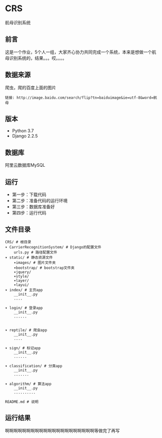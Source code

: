 # CRS
航母识别系统

## 前言
这是一个作业，5个人一组，大家齐心协力共同完成一个系统，本来是想做一个航母识别系统的，结果。。。哎。。。。

## 数据来源
爬虫，爬的百度上面的图片

```
链接: http://image.baidu.com/search/flip?tn=baiduimage&ie=utf-8&word=航母
```

## 版本
* Python 3.7
* Django 2.2.5

## 数据库
阿里云数据库MySQL

## 运行
* 第一步：下载代码
* 第二步：准备代码的运行环境
* 第三步：数据库准备好
* 第四步：运行代码

## 文件目录
```
CRS/ # 根目录
▾ CarrierRecognitionSystem/ # Django的配置文件
    urls.py # 路径配置文件
▾ static/ # 静态资源文件
    ▾images/ # 图片文件夹
    ▾bootstrap/ # bootstrap文件夹
    ▾jquery/
    ▾style/
    ▾layer/
    ▾layui/
▾ index/ # 主页app
    __init__.py
    ....

▾ login/ # 登录app
    __init__.py
    ......


▾ reptile/ # 爬虫app
    __init__.py
    ....

▾ sign/ # 标记app
    __init__.py
    ......

▾ classification/ # 分类app
    __init__.py
    .......

▾ algorithm/ # 算法app
    __init__.py
    ..........

README.md # 说明
```

## 运行结果
啊啊啊啊啊啊啊啊啊啊啊啊啊啊啊啊啊啊啊啊啊等做完了再写
